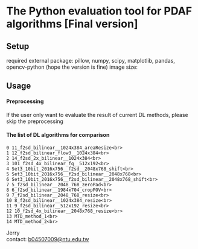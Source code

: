 The Python evaluation tool for PDAF algorithms [Final version]
=================================
## Setup
required external package: pillow, numpy, scipy, matplotlib, pandas, opencv-python (hope the version is fine)
image size: 

## Usage

#### Preprocessing
If the user only want to evaluate the result of current DL methods, please skip the preprocessing

#### The list of DL algorithms for comparison
```
0 11_f2sd_bilinear__1024x384_areaResize<br>
1 12_f2sd_bilinear_flow3__1024x384<br>
2 14_f2sd_2x_bilinear__1024x384<br>
3 101_f2sd_4x_bilinear_fq__512x192<br>
4 Set3_10bit_2016x756__f2sd__2048x768_shift<br>
5 Set3_10bit_2016x756__f2sd_bilinear__2048x768<br>
6 Set3_10bit_2016x756__f2sd_bilinear__2048x768_shift<br>
7 5_f2sd_bilinear__2048_768_zeroPad<br>
8 6_f2sd_bilinear__1984x704_cropFOV<br>
9 7_f2sd_bilinear__2048_768_resize<br>
10 8_f2sd_bilinear__1024x384_resize<br>
11 9_f2sd_bilinear__512x192_resize<br>
12 10_f2sd_4x_bilinear__2048x768_resize<br>
13 MTD_method_1<br>
14 MTD_method_2<br>
```
Jerry<br>
contact: b04507009@ntu.edu.tw